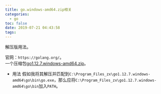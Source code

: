 ```yaml
---
title: go.windows-amd64.zip相关
categories:
  - go
toc: false
date: 2019-07-21 04:43:58
tags:
---
```

解压版用法。
<!-- more -->

官网：`https://golang.org/`。  
一个压缩包[go1.12.7.windows-amd64.zip](https://dl.google.com/go/go1.12.7.windows-amd64.zip)。  

* 用法
假如我将其解压并匹配到`C:\Program_Files_zx\go1.12.7.windows-amd64\go\bin\go.exe`，那么应将`C:\Program_Files_zx\go1.12.7.windows-amd64\go\bin`加入`PATH`。  
